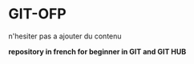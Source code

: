 # GIT-OFP
n'hesiter pas a ajouter du contenu

**repository in french for beginner in GIT and GIT HUB**
